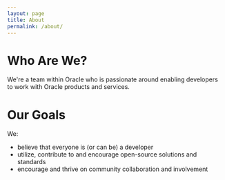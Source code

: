 ```yaml
---
layout: page
title: About
permalink: /about/
---
```


# Who Are We?
We're a team within Oracle who is passionate around enabling developers to work with Oracle products and services.

# Our Goals
We:
* believe that everyone is (or can be) a developer
* utilize, contribute to and encourage open-source solutions and standards
* encourage and thrive on community collaboration and involvement
